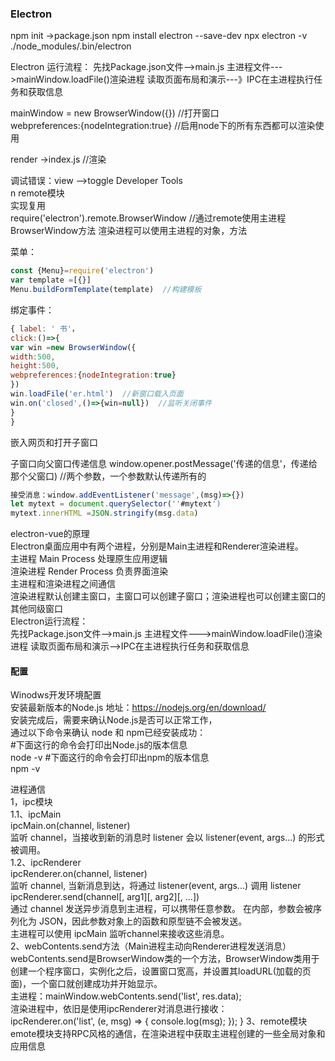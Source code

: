 
### Electron
npm init   ->package.json
npm install electron --save-dev
npx electron -v
./node_modules/.bin/electron

Electron
运行流程：
先找Package.json文件-->main.js  主进程文件--->mainWindow.loadFile()渲染进程 读取页面布局和演示---》IPC在主进程执行任务和获取信息    <br>

mainWindow = new BrowserWindow({})  //打开窗口     <br>
webpreferences:{nodeIntegration:true}  //启用node下的所有东西都可以渲染使用    <br>

render ->index.js //渲染    <br>

调试错误：view -->toggle Developer Tools    <br>
n
remote模块    <br>
实现复用    <br>
require('electron').remote.BrowserWindow //通过remote使用主进程BrowserWindow方法  渲染进程可以使用主进程的对象，方法    <br>

菜单：
```js
const {Menu}=require('electron')
var template =[{}]
Menu.buildFormTemplate(template)  //构建模板
```
绑定事件：
```js
{ label: ' 书'，
click:()=>{
var win =new BrowserWindow({
width:500,
height:500,
webpreferences:{nodeIntegration:true}
})
win.loadFile('er.html')  //新窗口载入页面
win.on('closed',()=>{win=null})  //监听关闭事件
}
}
```

嵌入网页和打开子窗口

子窗口向父窗口传递信息
window.opener.postMessage('传递的信息'，传递给那个父窗口)  //两个参数，一个参数默认传递所有的
```js
接受消息：window.addEventListener('message',(msg)=>{})
let mytext = document.querySelector(''#mytext')
mytext.innerHTML =JSON.stringify(msg.data)
```
electron-vue的原理    <br>
Electron桌面应用中有两个进程，分别是Main主进程和Renderer渲染进程。    <br>
主进程 Main Process 处理原生应用逻辑    <br>
渲染进程 Render Process 负责界面渲染    <br>
主进程和渲染进程之间通信    <br>
渲染进程默认创建主窗口，主窗口可以创建子窗口；渲染进程也可以创建主窗口的其他同级窗口    <br>
Electron运行流程：    <br>
先找Package.json文件-->main.js  主进程文件--->mainWindow.loadFile()渲染进程 读取页面布局和演示-->IPC在主进程执行任务和获取信息    <br>

#### 配置
Winodws开发环境配置    <br>
安装最新版本的Node.js 地址：https://nodejs.org/en/download/    <br>
安装完成后，需要来确认Node.js是否可以正常工作，    <br>
通过以下命令来确认 node 和 npm已经安装成功：    <br>
#下面这行的命令会打印出Node.js的版本信息    <br>
node -v
#下面这行的命令会打印出npm的版本信息    <br>
npm -v

进程通信    <br>
1，ipc模块    <br>
1.1、ipcMain    <br>
ipcMain.on(channel, listener)    <br>
监听 channel，当接收到新的消息时 listener 会以 listener(event, args...) 的形式被调用。    <br>
1.2、ipcRenderer    <br>
ipcRenderer.on(channel, listener)    <br>
监听 channel, 当新消息到达，将通过 listener(event, args...) 调用 listener    <br>
ipcRenderer.send(channel[, arg1][, arg2][, ...])    <br>
通过 channel 发送异步消息到主进程，可以携带任意参数。 在内部，参数会被序列化为 JSON，因此参数对象上的函数和原型链不会被发送。    <br>
主进程可以使用 ipcMain 监听channel来接收这些消息。    <br>
2、webContents.send方法（Main进程主动向Renderer进程发送消息）    <br>
webContents.send是BrowserWindow类的一个方法，BrowserWindow类用于创建一个程序窗口，实例化之后，设置窗口宽高，并设置其loadURL(加载的页面)，一个窗口就创建成功并开始显示。    <br>
主进程：mainWindow.webContents.send('list', res.data);    <br>
渲染进程中，依旧是使用ipcRenderer对消息进行接收：    <br>
ipcRenderer.on('list', (e, msg) => {
  console.log(msg);
  });
}
3、remote模块    <br>
emote模块支持RPC风格的通信，在渲染进程中获取主进程创建的一些全局对象和应用信息    <br>
